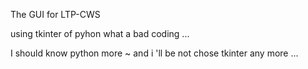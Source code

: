 The GUI for LTP-CWS

using tkinter of pyhon 
what a bad coding ...

I should know python more ~ and i 'll be not chose tkinter any more ...
